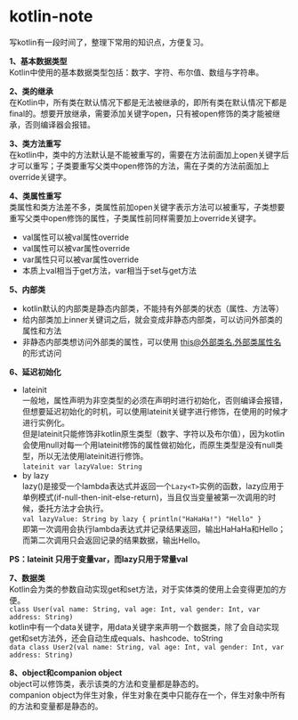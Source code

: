 # kotlin-note
写kotlin有一段时间了，整理下常用的知识点，方便复习。

**1、基本数据类型**</br>
 Kotlin中使用的基本数据类型包括：数字、字符、布尔值、数组与字符串。

**2、类的继承**</br>
在Kotlin中，所有类在默认情况下都是无法被继承的，即所有类在默认情况下都是final的。想要开放继承，需要添加关键字open，只有被open修饰的类才能被继承，否则编译器会报错。

**3、类方法重写**</br>
在kotlin中，类中的方法默认是不能被重写的，需要在方法前面加上open关键字后才可以重写；子类要重写父类中open修饰的方法，需在子类的方法前面加上override关键字。

**4、类属性重写**</br>
类属性和类方法差不多，类属性前加open关键字表示方法可以被重写，子类想要重写父类中open修饰的属性，子类属性前同样需要加上override关键字。</br>
* val属性可以被val属性override
* val属性可以被var属性override
* var属性只可以被var属性override
* 本质上val相当于get方法，var相当于set与get方法

**5、内部类**</br>
- kotlin默认的内部类是静态内部类，不能持有外部类的状态（属性、方法等）</br>
- 给内部类加上inner关键词之后，就会变成非静态内部类，可以访问外部类的属性和方法</br>
- 非静态内部类想访问外部类的属性，可以使用 this@外部类名.外部类属性名 的形式访问</br>

**6、延迟初始化**</br>
- lateinit</br>
一般地，属性声明为非空类型的必须在声明时进行初始化，否则编译会报错，但想要延迟初始化的时机，可以使用lateinit关键字进行修饰，在使用的时候才进行实例化。</br>
但是lateinit只能修饰非kotlin原生类型（数字、字符以及布尔值），因为kotlin会使用null对每一个用lateinit修饰的属性做初始化，而原生类型是没有null类型，所以无法使用lateinit进行修饰。</br>
`lateinit var lazyValue: String`
- by lazy</br>
lazy()是接受一个lambda表达式并返回一个`Lazy<T>`实例的函数，lazy应用于单例模式(if-null-then-init-else-return)，当且仅当变量被第一次调用的时候，委托方法才会执行。</br>
`val lazyValue: String by lazy { println("HaHaHa!") "Hello" }`</br>
即第一次调用会执行lambda表达式并记录结果返回，输出HaHaHa和Hello；而第二次调用只会返回记录的结果数据，输出Hello。

**PS：lateinit 只用于变量var，而lazy只用于常量val**

**7、数据类**</br>
Kotlin会为类的参数自动实现get和set方法，对于实体类的使用上会变得更加的方便。</br>
`class User(val name: String, val age: Int, val gender: Int, var address: String)`</br>
kotlin中有一个data关键字，用data关键字来声明一个数据类，除了会自动实现get和set方法外，还会自动生成equals、hashcode、toString</br>
`data class User2(val name: String, val age: Int, val gender: Int, var address: String)`

**8、object和companion object**</br>
object可以修饰类，表示该类的方法和变量都是静态的。</br>
companion object为伴生对象，伴生对象在类中只能存在一个，伴生对象中所有的方法和变量都是静态的。
